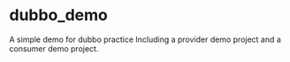 # dubbo_demo
A simple demo for dubbo practice
Including a provider demo project and a consumer demo project.
